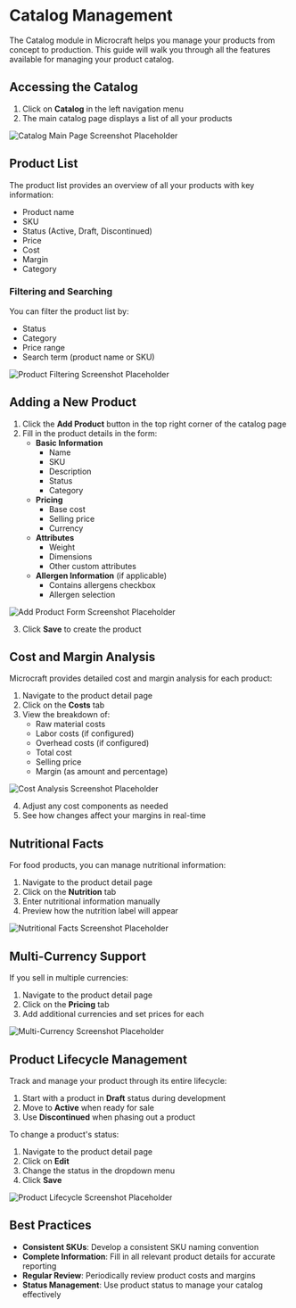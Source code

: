 # Catalog Management

The Catalog module in Microcraft helps you manage your products from concept to production. This guide will walk you through all the features available for managing your product catalog.

## Accessing the Catalog

1. Click on **Catalog** in the left navigation menu
2. The main catalog page displays a list of all your products

![Catalog Main Page Screenshot Placeholder](#)

## Product List

The product list provides an overview of all your products with key information:

- Product name
- SKU
- Status (Active, Draft, Discontinued)
- Price
- Cost
- Margin
- Category

### Filtering and Searching

You can filter the product list by:
- Status
- Category
- Price range
- Search term (product name or SKU)

![Product Filtering Screenshot Placeholder](#)

## Adding a New Product

1. Click the **Add Product** button in the top right corner of the catalog page
2. Fill in the product details in the form:
   - **Basic Information**
     - Name
     - SKU
     - Description
     - Status
     - Category
   - **Pricing**
     - Base cost
     - Selling price
     - Currency
   - **Attributes**
     - Weight
     - Dimensions
     - Other custom attributes
   - **Allergen Information** (if applicable)
     - Contains allergens checkbox
     - Allergen selection

![Add Product Form Screenshot Placeholder](#)

3. Click **Save** to create the product

## Cost and Margin Analysis

Microcraft provides detailed cost and margin analysis for each product:

1. Navigate to the product detail page
2. Click on the **Costs** tab
3. View the breakdown of:
   - Raw material costs
   - Labor costs (if configured)
   - Overhead costs (if configured)
   - Total cost
   - Selling price
   - Margin (as amount and percentage)

![Cost Analysis Screenshot Placeholder](#)

4. Adjust any cost components as needed
5. See how changes affect your margins in real-time

## Nutritional Facts

For food products, you can manage nutritional information:

1. Navigate to the product detail page
2. Click on the **Nutrition** tab
3. Enter nutritional information manually
4. Preview how the nutrition label will appear

![Nutritional Facts Screenshot Placeholder](#)

## Multi-Currency Support

If you sell in multiple currencies:

1. Navigate to the product detail page
2. Click on the **Pricing** tab
3. Add additional currencies and set prices for each

![Multi-Currency Screenshot Placeholder](#)

## Product Lifecycle Management

Track and manage your product through its entire lifecycle:

1. Start with a product in **Draft** status during development
2. Move to **Active** when ready for sale
3. Use **Discontinued** when phasing out a product

To change a product's status:
1. Navigate to the product detail page
2. Click on **Edit**
3. Change the status in the dropdown menu
4. Click **Save**

![Product Lifecycle Screenshot Placeholder](#)

## Best Practices

- **Consistent SKUs**: Develop a consistent SKU naming convention
- **Complete Information**: Fill in all relevant product details for accurate reporting
- **Regular Review**: Periodically review product costs and margins
- **Status Management**: Use product status to manage your catalog effectively
